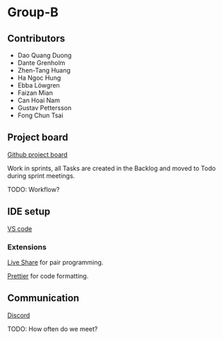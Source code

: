 # Group-B

## Contributors

- Dao Quang Duong
- Dante Grenholm
- Zhen-Tang Huang
- Ha Ngoc Hung
- Ebba Löwgren
- Faizan Mian
- Can Hoai Nam
- Gustav Pettersson
- Fong Chun Tsai

## Project board

[Github project board](https://github.com/orgs/runestone2023/projects/2)

Work in sprints, all Tasks are created in the Backlog and moved to Todo during sprint meetings.

TODO: Workflow?

## IDE setup

[VS code](https://code.visualstudio.com/)

### Extensions

[Live Share](https://marketplace.visualstudio.com/items?itemName=MS-vsliveshare.vsliveshare) for pair programming.

[Prettier](https://marketplace.visualstudio.com/items?itemName=esbenp.prettier-vscode) for code formatting.

## Communication

[Discord](https://discord.com/)

TODO: How often do we meet?
